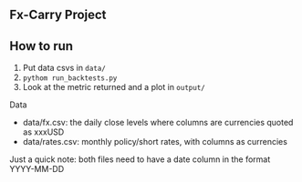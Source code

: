 Fx-Carry Project
----
How to run
-----
1) Put data csvs in `data/`
2) `pythom run_backtests.py`
3) Look at the metric returned and a plot in `output/`

Data
- data/fx.csv: the daily close levels where columns are currencies quoted as xxxUSD
- data/rates.csv: monthly policy/short rates, with columns as currencies

Just a quick note: both files need to have a date column in the format YYYY-MM-DD
